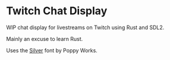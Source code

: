 # Twitch Chat Display

WIP chat display for livestreams on Twitch using Rust and
SDL2.

Mainly an excuse to learn Rust.

Uses the [Silver](https://poppyworks.itch.io/silver) font by Poppy Works.
